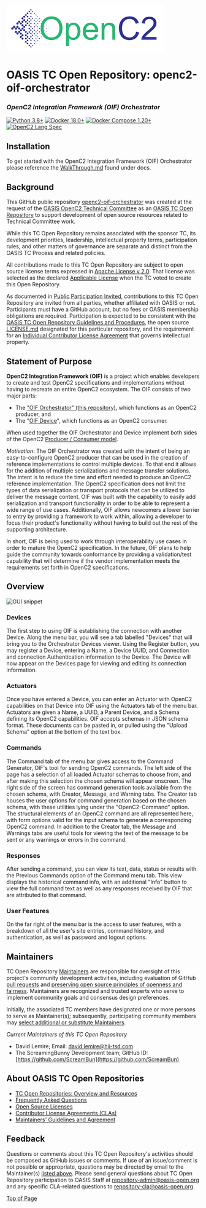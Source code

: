 <a href="https://openc2.org/" target="_blank">![OpenC2](https://github.com/ScreamBun/SB_Utils/blob/master/assets/images/openc2.png?raw=true)</a>
# <a name="oasis-tc-open-repository:-openc2-oif-orchestrator"></a> OASIS TC Open Repository: openc2-oif-orchestrator
### <a name="openc2-integration-framework-(oif)-orchestrator"></a> <i>OpenC2 Integration Framework (OIF) Orchestrator</i>

[![Python 3.8+](https://img.shields.io/badge/Python-3.8%2B-yellow)](https://www.python.org/downloads/release/python-3100/)
[![Docker 18.0+](https://img.shields.io/badge/Docker-18.0%2B-blue)](https://docs.docker.com/get-docker/)
[![Docker Compose 1.20+](https://img.shields.io/badge/Docker%20Compose-1.20%2B-blue)](https://docs.docker.com/compose/install/)
[![OpenC2 Lang Spec](https://img.shields.io/badge/OpenC2%20Lang%20Spec-1.0-brightgreen)](https://openc2.org/specifications)

## <a name="installation"></a> Installation

To get started with the OpenC2 Integration Framework (OIF) Orchestrator please reference the [WalkThrough.md](docs/WalkThrough.md) found under docs.

## <a name="background"></a> Background

This GitHub public repository [openc2-oif-orchestrator](https://github.com/oasis-open/openc2-oif-orchestrator) was created at the request of the [OASIS OpenC2 Technical Committee](https://www.oasis-open.org/committees/openc2/) as an [OASIS TC Open Repository](https://www.oasis-open.org/resources/open-repositories/) to support development of open source resources related to Technical Committee work.

While this TC Open Repository remains associated with the sponsor TC, its development priorities, leadership, intellectual property terms, participation rules, and other matters of governance are separate and distinct from the OASIS TC Process and related policies.

All contributions made to this TC Open Repository are subject to open source license terms expressed in [Apache License v 2.0](https://www.oasis-open.org/sites/www.oasis-open.org/files/Apache-LICENSE-2.0.txt). That license was selected as the declared [Applicable License](https://www.oasis-open.org/resources/open-repositories/licenses) when the TC voted to create this Open Repository.

As documented in [Public Participation Invited](https://github.com/oasis-open/openc2-oif-orchestrator/blob/master/CONTRIBUTING.md#public-participation-invited), contributions to this TC Open Repository are invited from all parties, whether affiliated with OASIS or not. Participants must have a GitHub account, but no fees or OASIS membership obligations are required.  Participation is expected to be consistent with the [OASIS TC Open Repository Guidelines and Procedures](https://www.oasis-open.org/policies-guidelines/open-repositories), the open source [LICENSE.md](LICENSE.md) designated for this particular repository, and the requirement for an [Individual Contributor License Agreement](href="https://www.oasis-open.org/resources/open-repositories/cla/individual-cla) that governs intellectual property.

## <a name="statement-of-purpose"></a> Statement of Purpose

**OpenC2 Integration Framework (OIF)** is a project which enables
developers to create and test OpenC2 specifications and
implementations without having to recreate an entire OpenC2
ecosystem.  The OIF consists of two major parts:
* The ["OIF Orchestrator" (this repository)](https://github.com/oasis-open/openc2-oif-orchestrator),
which functions as an OpenC2 producer, and 
* The "[OIF Device](https://github.com/oasis-open/openc2-oif-device)", which functions as an OpenC2 consumer. 

When used together the OIF Orchestrator and Device implement
both sides of the OpenC2 [Producer / Consumer model](https://docs.oasis-open.org/openc2/oc2ls/v1.0/cs02/oc2ls-v1.0-cs02.html#16-overview).


_Motivation_:  The OIF Orchestrator was created with the intent of being an
easy-to-configure OpenC2 producer that can be used in the
creation of reference implementations to control multiple
devices. To that end it allows for the addition of multiple
serializations and message transfer solutions. The intent is
to reduce the time and effort needed to produce an OpenC2
reference implementation. The OpenC2 specification does not
limit the types of data serialization or transport protocols
that can be utilized to deliver the message content. OIF was
built with the capability to easily add serialization and
transport functionality in order to be able to represent a
wide range of use cases. Additionally, OIF allows newcomers
a lower barrier to entry by providing a framework to work
within, allowing a developer to focus their product's
functionality without having to build out the rest of the
supporting architecture.

In short, OIF is being used to work through
interoperability use cases in order to mature the OpenC2
specification. In the future, OIF plans to help guide the
community towards conformance by providing a validation/test
capability that will determine if the vendor implementation
meets the requirements set forth in OpenC2 specifications.

## <a name="overview"></a> Overview
![GUI snippet](docs/images/overview.png)

### <a name="devices"></a> Devices

The first step to using OIF is establishing the connection with another Device. Along the menu bar, you will see a 
tab labelled "Devices" that will bring you to the Orchestrator Devices viewer. Using the Register button, you may 
register a Device, entering a Name, a Device UUID, and Connection and connection Authentication information 
to the Device. The Device will now appear on the Devices page for viewing and editing its connection information.  

### <a name="actuators"></a> Actuators

Once you have entered a Device, you can enter an Actuator with OpenC2 capabilities on that 
Device into OIF using the Actuators tab of the menu bar. Actuators are given a Name, a UUID, 
a Parent Device, and a Schema defining its OpenC2 capabilities. OIF accepts schemas in JSON schema 
format. These documents can be pasted in, or pulled using the "Upload Schema" option at the bottom 
of the text box.

### <a name="commands"></a> Commands

The Command tab of the menu bar gives access to the Command Generator, OIF's tool for sending OpenC2 commands. 
The left side of the page has a selection of all loaded Actuator schemas to choose from, and after making this 
selection the chosen schema will appear onscreen. The right side of the screen has command generation tools 
available from the chosen schema, with Creator, Message, and Warning tabs. The Creator tab houses the user options 
for command generation based on the chosen schema, with these utilities lying under the "OpenC2-Command" option. The 
structural elements of an OpenC2 command are all represented here, with form options valid for the input schema to 
generate a corresponding OpenC2 command. In addition to the Creator tab, the Message and Warnings tabs are useful 
tools for viewing the text of the message to be sent or any warnings or errors in the command.  

### <a name="responses"></a> Responses

After sending a command, you can view its text, data, status or results with the Previous Commands option of the 
Command menu tab. This view displays the historical command info, with an additional "Info" button to view the full 
command text as well as any responses received by OIF that are attributed to that command. 

### <a name="user-features"></a> User Features
  
On the far right of the menu bar is the access to user features, with a breakdown of all the user's site entries, 
command history, and authentication, as well as password and logout options.

## <a name="maintainers"></a> Maintainers

TC Open Repository [Maintainers](https://www.oasis-open.org/resources/open-repositories/maintainers-guide) are 
responsible for oversight of this project's community development activities, including evaluation of 
GitHub [pull requests](https://github.com/oasis-open/openc2-oif-orchestrator/blob/master/CONTRIBUTING.md#fork-and-pull-collaboration-model) 
and [preserving open source principles of openness and fairness](https://www.oasis-open.org/policies-guidelines/open-repositories#repositoryManagement). 
Maintainers are recognized and trusted experts who serve to implement community goals and consensus design preferences.

Initially, the associated TC members have designated one or more persons to serve as Maintainer(s); subsequently, 
participating community members may 
[select additional or substitute Maintainers](https://www.oasis-open.org/resources/open-repositories/maintainers-guide#additionalMaintainers).

*Current Maintainers of this TC Open Repository*

- David Lemire; Email: david.lemire@hii-tsd.com 
- The ScreamingBunny Development team; GitHub ID: [https://github.com/ScreamBun](https://github.com/ScreamBun)

## <a name="about-oasis-tc-open-repositories"></a> About OASIS TC Open Repositories

- [TC Open Repositories: Overview and Resources](https://www.oasis-open.org/resources/open-repositories)
- [Frequently Asked Questions](https://www.oasis-open.org/resources/open-repositories/faq)
- [Open Source Licenses](https://www.oasis-open.org/resources/open-repositories/licenses)
- [Contributor License Agreements (CLAs)](https://www.oasis-open.org/resources/open-repositories/cla)
- [Maintainers' Guidelines and Agreement](https://www.oasis-open.org/resources/open-repositories/maintainers-guide)

## <a name="feedback"></a> Feedback

Questions or comments about this TC Open Repository's activities should be composed as GitHub issues or comments. 
If use of an issue/comment is not possible or appropriate, questions may be directed by email to the 
Maintainer(s) <a href="#currentMaintainers">listed above</a>. Please send general questions about TC Open 
Repository participation to OASIS Staff at repository-admin@oasis-open.org and any specific CLA-related questions 
to repository-cla@oasis-open.org.

[Top of Page](#openc2-integration-framework-(oif)-orchestrator)

